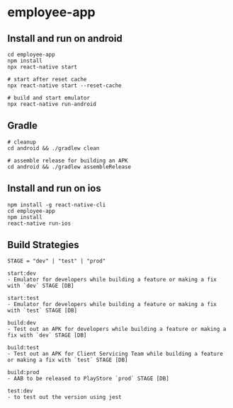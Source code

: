 # employee-app

## Install and run on android
```
cd employee-app
npm install
npx react-native start

# start after reset cache
npx react-native start --reset-cache

# build and start emulator
npx react-native run-android
```


## Gradle
```
# cleanup
cd android && ./gradlew clean

# assemble release for building an APK
cd android && ./gradlew assembleRelease

```



## Install and run on ios
```
npm install -g react-native-cli
cd employee-app
npm install
react-native run-ios
```


## Build Strategies
` STAGE = "dev" | "test" | "prod" `

```
start:dev
- Emulator for developers while building a feature or making a fix with `dev` STAGE [DB]

start:test
- Emulator for developers while building a feature or making a fix with `test` STAGE [DB]

build:dev
- Test out an APK for developers while building a feature or making a fix with `dev` STAGE [DB]

build:test
- Test out an APK for Client Servicing Team while building a feature or making a fix with `test` STAGE [DB]

build:prod
- AAB to be released to PlayStore `prod` STAGE [DB]

test:dev
- to test out the version using jest
```
